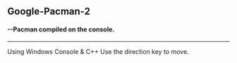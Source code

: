 ## Google-Pacman-2
#### --Pacman compiled on the console.
-----
Using Windows Console & C++
Use the direction key to move.
